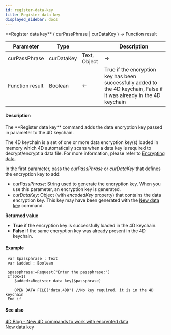 ```yaml
---
id: register-data-key
title: Register data key
displayed_sidebar: docs
---
```


<!--REF #_command_.Register data key.Syntax-->**Register data key** ( curPassPhrase | curDataKey ) -> Function result<!-- END REF-->
<!--REF #_command_.Register data key.Params-->
| Parameter | Type |  | Description |
| --- | --- | --- | --- |
| curPassPhrase | curDataKey | Text, Object | -> | Current passphrase (text) or current data encryption key (object) |
| Function result | Boolean | <- | True if the encryption key has been successfully added to the 4D keychain, False if it was already in the 4D keychain |

<!-- END REF-->

#### Description 

<!--REF #_command_.Register data key.Summary-->The **Register data key** command adds the data encryption key passed in parameter to the 4D keychain.<!-- END REF-->

The 4D keychain is a set of one or more data encryption key(s) loaded in memory which 4D automatically scans when a data key is required to decrypt/encrypt a data file. For more information, please refer to [Encrypting data](/4Dv20R6/4D/20-R6/Encrypting-data.300-7003250.en.html).

In the first parameter, pass the *curPassPhrase* or *curDataKey* that defines the encryption key to add:

* *curPassPhrase*: String used to generate the encryption key. When you use this parameter, an encryption key is generated.
* *curDataKey*: Object (with *encodedKey* property) that contains the data encryption key. This key may have been generated with the [New data key](new-data-key.md) command.

**Returned value**

* **True** if the encryption key is successfully loaded in the 4D keychain.
* **False** if the same encryption key was already present in the 4D keychain.

#### Example 

```4d
 var $passphrase : Text
 var $added : Boolean
 
 $passphrase:=Request("Enter the passphrase:")
 If(OK=1)
    $added:=Register data key($passphrase)
 
    OPEN DATA FILE("data.4DD") //No key required, it is in the 4D keychain
 End if
```

#### See also 

[4D Blog - New 4D commands to work with encrypted data](https://blog.4d.com/new-4d-commands-to-work-with-encrypted-data/)  
[New data key](new-data-key.md)  